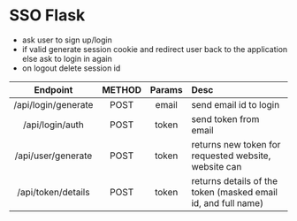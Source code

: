 # SSO Flask

- ask user to sign up/login
- if valid generate session cookie and redirect user back to the application else ask to login in again
- on logout delete session id

|      Endpoint       | METHOD | Params | Desc                                                          |
| :-----------------: | :----: | :----: | :------------------------------------------------------------ |
| /api/login/generate |  POST  | email  | send email id to login                                        |
|   /api/login/auth   |  POST  | token  | send token from email                                         |
| /api/user/generate  |  POST  | token  | returns new token for requested website, website can          |
| /api/token/details  |  POST  | token  | returns details of the token (masked email id, and full name) |
